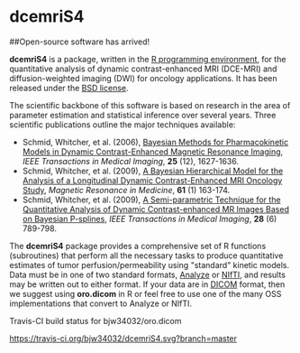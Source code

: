 # dcemriS4

##Open-source software has arrived!

**dcemriS4** is a package, written in the <a href="http://www.r-project.org/">R programming environment</a>, for the quantitative analysis of dynamic contrast-enhanced MRI (DCE-MRI) and diffusion-weighted imaging (DWI) for oncology applications. It has been released under the <a href="http://www.opensource.org/licenses/bsd-license.php">BSD license</a>.

The scientific backbone of this software is based on research in the area of parameter estimation and statistical inference over several years. Three scientific publications outline the major techniques available:

* Schmid, Whitcher, et al. (2006), <a href="http://dx.doi.org/10.1109/TMI.2006.884210">Bayesian Methods for Pharmacokinetic Models in Dynamic Contrast-Enhanced Magnetic Resonance Imaging</a>, *IEEE Transactions in Medical Imaging*, **25** (12), 1627-1636.
* Schmid, Whitcher, et al. (2009), <a href="http://dx.doi.org/10.1002/mrm.21807">A Bayesian Hierarchical Model for the Analysis of a Longitudinal Dynamic Contrast-Enhanced MRI Oncology Study</a>, *Magnetic Resonance in Medicine*, **61** (1) 163-174.
* Schmid, Whitcher, et al. (2009), <a href="http://dx.doi.org/10.1109/TMI.2008.2007326">A Semi-parametric Technique for the Quantitative Analysis of Dynamic Contrast-enhanced MR Images Based on Bayesian P-splines</a>, *IEEE Transactions in Medical Imaging*, **28** (6) 789-798. 

The **dcemriS4** package provides a comprehensive set of R functions (subroutines) that perform all the necessary tasks to produce quantitative estimates of tumor perfusion/permeability using "standard" kinetic models. Data must be in one of two standard formats,	<a href="http://www.mayo.edu/bir/PDF/ANALYZE75.pdf">Analyze</a> or <a href="http://nifti.nimh.nih.gov/">NIfTI</a>, and results may be written out to either format.  If your data are in <a href="http://medical.nema.org">DICOM</a> format, then we suggest using **oro.dicom** in R or feel free to use one of the many OSS implementations that convert to Analyze or NIfTI.

Travis-CI build status for bjw34032/oro.dicom

https://travis-ci.org/bjw34032/dcemriS4.svg?branch=master
